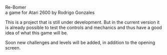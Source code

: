 
Re-Bomer  
a game for Atari 2600 by Rodrigo Gonzales

This is a project that is still under development. But in the current version it is already possible to test the controls and mechanics and thus have a good idea of ​​what this game will be.

Soon new challenges and levels will be added, in addition to the opening screen.
